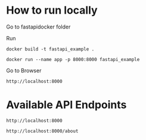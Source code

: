# How to run locally

Go to fastapidocker folder

Run 

``` docker build -t fastapi_example . ```

``` docker run --name app -p 8000:8000 fastapi_example ```

Go to Browser
 
 ``` http://localhost:8000 ```

# Available API Endpoints

``` http://localhost:8000 ```

``` http://localhost:8000/about ```



  


